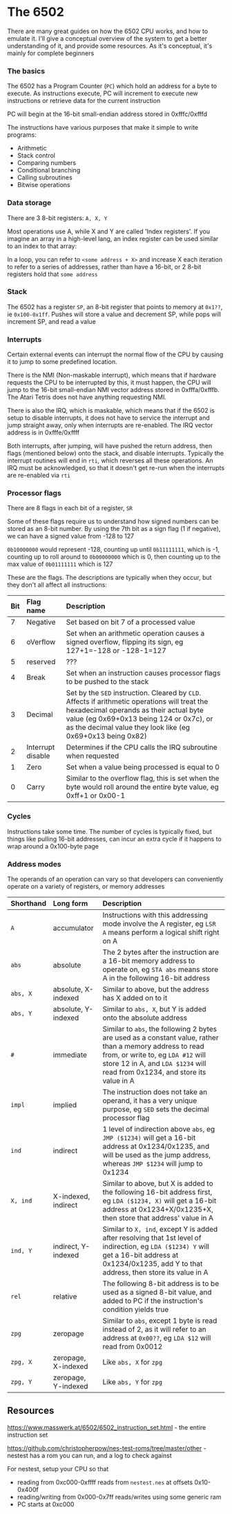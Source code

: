 # The 6502

There are many great guides on how the 6502 CPU works, and how to emulate it. I'll give a conceptual overview of the system to get a better understanding of it, and provide some resources. As it's conceptual, it's mainly for complete beginners

### The basics

The 6502 has a Program Counter (`PC`) which hold an address for a byte to execute. As instructions execute, PC will increment to execute new instructions or retrieve data for the current instruction

PC will begin at the 16-bit small-endian address stored in 0xfffc/0xfffd

The instructions have various purposes that make it simple to write programs:

* Arithmetic
* Stack control
* Comparing numbers
* Conditional branching
* Calling subroutines
* Bitwise operations

### Data storage

There are 3 8-bit registers: `A, X, Y`

Most operations use A, while X and Y are called 'Index registers'. If you imagine an array in a high-level lang, an index register can be used similar to an index to that array:

In a loop, you can refer to `<some address + X>` and increase X each iteration to refer to a series of addresses, rather than have a 16-bit, or 2 8-bit registers hold that `some address`

### Stack

The 6502 has a register `SP`, an 8-bit register that points to memory at `0x1??`, ie `0x100-0x1ff`. Pushes will store a value and decrement SP, while pops will increment SP, and read a value

### Interrupts

Certain external events can interrupt the normal flow of the CPU by causing it to jump to some predefined location.

There is the NMI (Non-maskable interrupt), which means that if hardware requests the CPU to be interrupted by this, it must happen, the CPU will jump to the 16-bit small-endian NMI vector address stored in 0xfffa/0xfffb. The Atari Tetris does not have anything requesting NMI.

There is also the IRQ, which is maskable, which means that if the 6502 is setup to disable interrupts, it does not have to service the interrupt and jump straight away, only when interrupts are re-enabled. The IRQ vector address is in 0xfffe/0xffff

Both interrupts, after jumping, will have pushed the return address, then flags (mentioned below) onto the stack, and disable interrupts. Typically the interrupt routines will end in `rti`, which reverses all these operations. An IRQ must be acknowledged, so that it doesn't get re-run when the interrupts are re-enabled via `rti`

### Processor flags

There are 8 flags in each bit of a register, `SR`

Some of these flags require us to understand how signed numbers can be stored as an 8-bit number. By using the 7th bit as a sign flag (1 if negative), we can have a signed value from -128 to 127

`0b10000000` would represent -128, counting up until `0b11111111`, which is -1, counting up to roll around to `0b00000000` which is 0, then counting up to the max value of `0b01111111` which is 127

These are the flags. The descriptions are typically when they occur, but they don't all affect all instructions:

| Bit | Flag name | Description |
| :--- | :--- | :--- |
| 7 | Negative | Set based on bit 7 of a processed value |
| 6 | oVerflow | Set when an arithmetic operation causes a signed overflow, flipping its sign, eg 127+1=-128 or -128-1=127 |
| 5 | reserved | ??? |
| 4 | Break | Set when an instruction causes processor flags to be pushed to the stack |
| 3 | Decimal | Set by the `SED` instruction. Cleared by `CLD`. Affects if arithmetic operations will treat the hexadecimal operands as their actual byte value (eg 0x69+0x13 being 124 or 0x7c), or as the decimal value they look like (eg 0x69+0x13 being 0x82) |
| 2 | Interrupt disable | Determines if the CPU calls the IRQ subroutine when requested |
| 1 | Zero | Set when a value being processed is equal to 0 |
| 0 | Carry | Similar to the overflow flag, this is set when the byte would roll around the entire byte value, eg 0xff+1 or 0x00-1 |

### Cycles

Instructions take some time. The number of cycles is typically fixed, but things like pulling 16-bit addresses, can incur an extra cycle if it happens to wrap around a 0x100-byte page

### Address modes

The operands of an operation can vary so that developers can conveniently operate on a variety of registers, or memory addresses

| Shorthand | Long form | Description |
| :--- | :--- | :--- |
| `A` | accumulator | Instructions with this addressing mode involve the A register, eg `LSR A` means perform a logical shift right on A |
| `abs` | absolute | The 2 bytes after the instruction are a 16-bit memory address to operate on, eg `STA abs` means store A in the following 16-bit address |
| `abs, X` | absolute, X-indexed | Similar to above, but the address has X added on to it |
| `abs, Y` | absolute, Y-indexed | Similar to `abs, X`, but Y is added onto the absolute address |
| `#` | immediate | Similar to `abs`, the following 2 bytes are used as a constant value, rather than a memory address to read from, or write to, eg `LDA #12` will store 12 in A, and `LDA $1234` will read from 0x1234, and store its value in A |
| `impl` | implied | The instruction does not take an operand, it has a very unique purpose, eg `SED` sets the decimal processor flag |
| `ind` | indirect | 1 level of indirection above `abs`, eg `JMP ($1234)` will get a 16-bit address at 0x1234/0x1235, and will be used as the jump address, whereas `JMP $1234` will jump to 0x1234 |
| `X, ind` | X-indexed, indirect | Similar to above, but X is added to the following 16-bit address first, eg `LDA ($1234, X)` will get a 16-bit address at 0x1234+X/0x1235+X, then store that address' value in A |
| `ind, Y` | indirect, Y-indexed | Similar to `X, ind`, except Y is added after resolving that 1st level of indirection, eg `LDA ($1234) Y` will get a 16-bit address at 0x1234/0x1235, add Y to that address, then store its value in A |
| `rel` | relative | The following 8-bit address is to be used as a signed 8-bit value, and added to PC if the instruction's condition yields true |
| `zpg` | zeropage | Similar to `abs`, except 1 byte is read instead of 2, as it will refer to an address at `0x00??`, eg `LDA $12` will read from 0x0012 |
| `zpg, X` | zeropage, X-indexed | Like `abs, X` for `zpg` |
| `zpg, Y` | zeropage, Y-indexed | Like `abs, Y` for `zpg` |

## Resources

https://www.masswerk.at/6502/6502_instruction_set.html - the entire instruction set

https://github.com/christopherpow/nes-test-roms/tree/master/other - nestest has a rom you can run, and a log to check against

For nestest, setup your CPU so that
* reading from 0xc000-0xffff reads from `nestest.nes` at offsets 0x10-0x400f
* reading/writing from 0x000-0x7ff reads/writes using some generic ram
* PC starts at 0xc000
